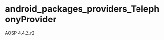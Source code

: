 android_packages_providers_TelephonyProvider
============================================

AOSP 4.4.2_r2 
